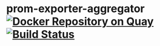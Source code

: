 # prom-exporter-aggregator [![Docker Repository on Quay](https://quay.io/repository/wish/prom-exporter-aggregator/status "Docker Repository on Quay")](https://quay.io/repository/wish/prom-exporter-aggregator) [![Build Status](https://travis-ci.org/wish/prom-exporter-aggregator.svg?branch=master)](https://travis-ci.org/wish/prom-exporter-aggregator)
